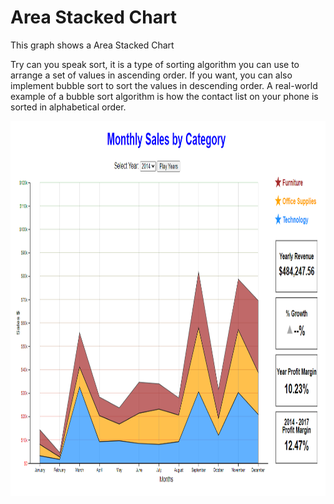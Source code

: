 # Area Stacked Chart

This graph shows a Area Stacked Chart

Try can you speak sort, it is a type of sorting algorithm you can use to arrange a set of values in ascending order. If you want, you can also implement bubble sort to sort the values in descending order. A real-world example of a bubble sort algorithm is how the contact list on your phone is sorted in alphabetical order.

<img src="../../img/charts Image/Peace.PNG" alt="App interface" width="1000" height="600">
